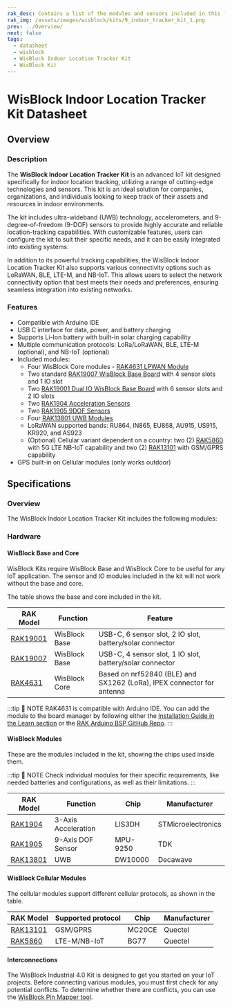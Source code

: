 ```yaml
---
rak_desc: Contains a list of the modules and sensors included in this fully customizable WisBlock IoT Kit for indoor location tracking applications.
rak_img: /assets/images/wisblock/kits/9_indoor_tracker_kit_1.png
prev: ../Overview/
next: false
tags:
  - datasheet
  - wisblock
  - WisBlock Indoor Location Tracker Kit
  - WisBlock Kit
---
```


# WisBlock Indoor Location Tracker Kit Datasheet

## Overview

### Description

The **WisBlock Indoor Location Tracker Kit** is an advanced IoT kit designed specifically for indoor location tracking, utilizing a range of cutting-edge technologies and sensors. This kit is an ideal solution for companies, organizations, and individuals looking to keep track of their assets and resources in indoor environments.

The kit includes ultra-wideband (UWB) technology, accelerometers, and 9-degree-of-freedom (9-DOF) sensors to provide highly accurate and reliable location-tracking capabilities. With customizable features, users can configure the kit to suit their specific needs, and it can be easily integrated into existing systems.

In addition to its powerful tracking capabilities, the WisBlock Indoor Location Tracker Kit also supports various connectivity options such as LoRaWAN, BLE, LTE-M, and NB-IoT. This allows users to select the network connectivity option that best meets their needs and preferences, ensuring seamless integration into existing networks.

### Features

- Compatible with Arduino IDE
- USB C interface for data, power, and battery charging
- Supports Li-Ion battery with built-in solar charging capability
- Multiple communication protocols: LoRa/LoRaWAN, BLE, LTE-M (optional), and NB-IoT (optional)
- Included modules:
    - Four WisBlock Core modules - [RAK4631 LPWAN Module](/Product-Categories/WisBlock/RAK4631/Quickstart/)
    - Two standard [RAK19007 WisBlock Base Board](/Product-Categories/WisBlock/RAK19007/Quickstart/) with 4 sensor slots and 1 IO slot
    - Two [RAK19001 Dual IO WisBlock Base Board](/Product-Categories/WisBlock/RAK19001/Quickstart/) with 6 sensor slots and 2 IO slots
    - Two [RAK1904 Acceleration Sensors](/Product-Categories/WisBlock/RAK1904/Quickstart/)
    - Two [RAK1905 9DOF Sensors](/Product-Categories/WisBlock/RAK1905/Quickstart/)
    - Four [RAK13801 UWB Modules](/Product-Categories/WisBlock/RAK13801/Quickstart/)
    - LoRaWAN supported bands: RU864, IN865, EU868, AU915, US915, KR920, and AS923
    - (Optional) Cellular variant dependent on a country: two (2) [RAK5860](/Product-Categories/WisBlock/RAK5860/Quickstart/) with 5G LTE NB-IoT capability and two (2) [RAK13101](/Product-Categories/WisBlock/RAK13101/Quickstart/) with GSM/GPRS capability
- GPS built-in on Cellular modules (only works outdoor)


## Specifications

### Overview

The WisBlock Indoor Location Tracker Kit includes the following modules:

<rk-img
  src="/assets/images/wisblock/kits/9_indoor_tracker_kit_2.png"
  width="80%"
  caption="Modules of the WisBlock Indoor Location Tracker Kit"
/>

### Hardware

#### WisBlock Base and Core

WisBlock Kits require WisBlock Base and WisBlock Core to be useful for any IoT application. The sensor and IO modules included in the kit will not work without the base and core.

The table shows the base and core included in the kit.

| RAK Model                                         | Function       | Feature                                                               |
| ------------------------------------------------- | -------------- | --------------------------------------------------------------------- |
| [RAK19001](/Product-Categories/WisBlock/RAK19003) | WisBlock Base  | USB-C, 6 sensor slot, 2 IO slot, battery/solar connector              |
| [RAK19007](/Product-Categories/WisBlock/RAK19007) | WisBlock Base  | USB-C, 4 sensor slot, 1 IO slot, battery/solar connector              |
| [RAK4631](/Product-Categories/WisBlock/RAK4631)   | WisBlock Core  | Based on nrf52840 (BLE) and SX1262 (LoRa), IPEX connector for antenna |

:::tip 📝 NOTE
RAK4631 is compatible with Arduino IDE. You can add the module to the board manager by following either the [Installation Guide in the Learn section](https://docs.rakwireless.com/Knowledge-Hub/Learn/Installation-of-Board-Support-Package-in-Arduino-IDE/) or the [RAK Arduino BSP GitHub Repo](https://github.com/RAKWireless/RAKwireless-Arduino-BSP-Index).
:::

#### WisBlock Modules

These are the modules included in the kit, showing the chips used inside them.

:::tip 📝 NOTE
Check individual modules for their specific requirements, like needed batteries and configurations, as well as their limitations.
:::

| RAK Model                                          | Function             | Chip          | Manufacturer                |
| -------------------------------------------------- | -------------------- | ------------- | --------------------------- |
| [RAK1904](/Product-Categories/WisBlock/RAK1904)    | 3-Axis Acceleration  | LIS3DH        | STMicroelectronics          |
| [RAK1905](/Product-Categories/WisBlock/RAK1905)    | 9-Axis DOF Sensor    | MPU-9250      | TDK                         |
| [RAK13801](/Product-Categories/WisBlock/RAK13005)  | UWB                  | DW10000       | Decawave                    |

#### WisBlock Cellular Modules

The cellular modules support different cellular protocols, as shown in the table.

| RAK Model                                         | Supported protocol | Chip   | Manufacturer |
| ------------------------------------------------- | ------------------ | ------ | ------------ |
| [RAK13101](/Product-Categories/WisBlock/RAK13101) | GSM/GPRS           | MC20CE | Quectel      |
| [RAK5860](/Product-Categories/WisBlock/RAK5860)   | LTE-M/NB-IoT       | BG77   | Quectel      |

#### Interconnections

The WisBlock Industrial 4.0 Kit is designed to get you started on your IoT projects. Before connecting various modules, you must first check for any potential conflicts. To determine whether there are conflicts, you can use the [WisBlock Pin Mapper tool](https://docs.rakwireless.com/Knowledge-Hub/Pin-Mapper/).

